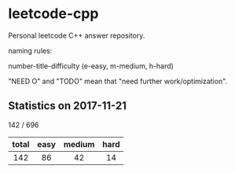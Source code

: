 # leetcode-cpp

Personal leetcode C++ answer repository.

naming rules:

number-title-difficulty (e-easy, m-medium, h-hard)

"NEED O" and "TODO" mean that "need further work/optimization".

## Statistics on 2017-11-21

142 / 696

| total | easy | medium | hard | 
|:-----:|:----:|:------:|:----:|
|  142  |  86  |   42   |  14  |